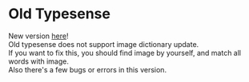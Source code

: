 # Old Typesense
New version [here](https://github.com/sserve-kr/Typesense)!  
Old typesense does not support image dictionary update.  
If you want to fix this, you should find image by yourself, and match all words with image.  
Also there's a few bugs or errors in this version.  
